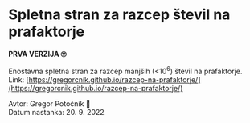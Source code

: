 # Spletna stran za razcep števil na prafaktorje

**PRVA VERZIJA 🙄**

Enostavna spletna stran za razcep manjših (<10<sup>6</sup>) števil na prafaktorje.<br/>
Link: [https://gregorcnik.github.io/razcep-na-prafaktorje/](https://gregorcnik.github.io/razcep-na-prafaktorje/)

Avtor: Gregor Potočnik 🧐<br/>
Datum nastanka: 20. 9. 2022
